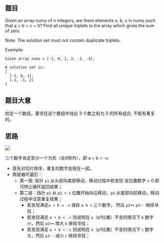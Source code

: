 ## 题目
Given an array nums of n integers, are there elements a, b, c in nums such that a + b + c = 0? Find all unique triplets in the array which gives the sum of zero.

Note:
The solution set must not contain duplicate triplets.

Example:
```
Given array nums = [-1, 0, 1, 2, -1, -4],

A solution set is:
[
  [-1, 0, 1],
  [-1, -1, 2]
]
```

## 题目大意

给定一个数组，要求在这个数组中找出 3 个数之和为 0 的所有组合, 不能有重复的。

## 思路
![](https://i.loli.net/2019/04/26/5cc2b50f091b7.jpg)

三个数字肯定至少一个为负（全0除外），即 a + b = -c

- 首先对切片排序，重复的数字会挨在一起。
- 两层循环遍历：
  - 第一层: 指针 `p1` 从头部向尾部移动，移动过程中若发现 该位置数字 > 0 即可停止循环返回结果；
  - 第二层：指针 `p2` 从 `p1 + 1` 位置开始向后移动，`p3` 从尾部向前移动，移动过程中注意重复结果；
    - 若发现满足`a + b = -c` 保存 `a b c` 三个数字， 然后 `p2++` `p3--` 继续寻找；
    - 若发现满足 `a + b < -c` 则说明在 `a`（p1位置）不变的情况下 `b` 数字小，然后 `p2++` 增大 `b` 继续寻找；
    - 若发现满足 `a + b > -c` 则说明在 `a`（p1位置）不变的情况下 `c` 数字大，然后 `p3--` 减小 `c` 继续寻找；
